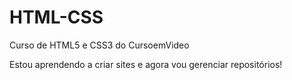 # HTML-CSS
Curso de HTML5 e CSS3 do CursoemVideo

Estou aprendendo a criar sites e agora vou gerenciar repositórios!